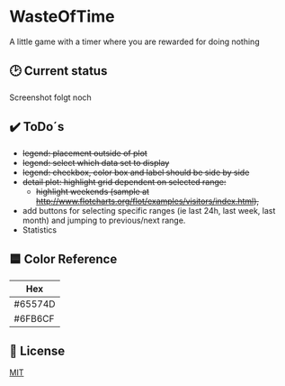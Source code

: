# WasteOfTime

A little game with a timer where you are rewarded for doing nothing

## 🕑 Current status

Screenshot folgt noch

[Screenshot folgt noch]: #

## ✔️ ToDo´s

- ~~legend: placement outside of plot~~
- ~~legend: select which data set to display~~
- ~~legend: checkbox, color box and label should be side by side~~
- ~~detail plot: highlight grid dependent on selected range:~~
  - ~~highlight weekends (sample at http://www.flotcharts.org/flot/examples/visitors/index.html),~~
- add buttons for selecting specific ranges (ie last 24h, last week, last month) and jumping to previous/next range.
- Statistics

## 🟦 Color Reference

| Hex     |
| ------- |
| #65574D |
| #6FB6CF |

## 📃 License

[MIT](https://choosealicense.com/licenses/mit/)
